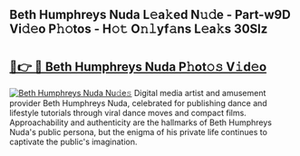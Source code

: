 ## Beth Humphreys Nuda L𝚎a𝚔ed N𝚞𝚍e - Part-w9D Vi𝚍𝚎o P𝚑𝚘tos - H𝚘𝚝 O𝚗𝚕yf𝚊ns L𝚎a𝚔s 30Slz

# <h2><a href="http://kff5d5g.oniu.top/?m=Beth+Humphreys+Nuda">🔗👉 🔴 Beth Humphreys Nuda P𝚑ot𝚘𝚜 V𝚒d𝚎o</a></h2>

[![Beth Humphreys Nuda Nu𝚍e𝚜](https://i.imgur.com/0qMVB7G.gif)](http://kff5d5g.oniu.top/?m=Beth+Humphreys+Nuda)
Digital media artist and amusement provider Beth Humphreys Nuda, celebrated for publishing dance and lifestyle tutorials through viral dance moves and compact films. Approachability and authenticity are the hallmarks of Beth Humphreys Nuda's public persona, but the enigma of his private life continues to captivate the public's imagination.  
